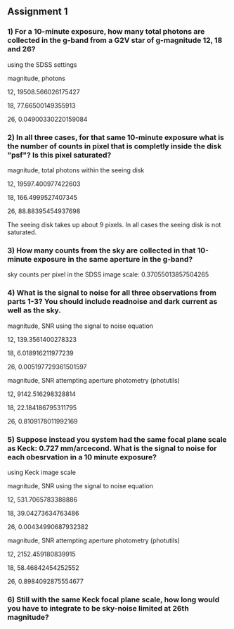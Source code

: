 ## Assignment 1

### 1) For a 10-minute exposure, how many total photons are collected in the g-band from a G2V star of g-magnitude 12, 18 and 26?

using the SDSS settings

magnitude, photons

12,       19508.566026175427 

18,       77.66500149355913 

26,      0.04900330220159084

### 2) In all three cases, for that same 10-minute exposure what is the number of counts in pixel that is completly inside the disk "psf"?  Is this pixel saturated?

magnitude, total photons within the seeing disk

12,      19597.400977422603

18,      166.4999527407345

26,      88.88395454937698

The seeing disk takes up about 9 pixels. In all cases the seeing disk is not saturated. 

### 3) How many counts from the sky are collected in that 10-minute exposure in the same aperture in the g-band?

sky counts per pixel in the SDSS image scale: 0.37055013857504265

### 4)  What is the signal to noise for all three observations from parts 1-3?  You should include readnoise and dark current as well as the sky.

magnitude, SNR using the signal to noise equation

12,      139.3561400278323

18,      6.018916211977239

26,      0.005197729361501597

magnitude, SNR attempting aperture photometry (photutils)

12,      9142.516298328814

18,      22.184186795311795

26,      0.8109178011992169

### 5) Suppose instead you system had the same focal plane scale as Keck: 0.727 mm/arcecond.  What is the signal to noise for each obesrvation in a 10 minute exposure? 

using Keck image scale

magnitude, SNR using the signal to noise equation

12,      531.7065783388886

18,      39.04273634763486

26,      0.00434990687932382

magnitude, SNR attempting aperture photometry (photutils)

12,      2152.459180839915

18,      58.46842454252552

26,      0.8984092875554677


### 6) Still with the same Keck focal plane scale, how long would you have to integrate to be sky-noise limited at 26th magnitude? 

